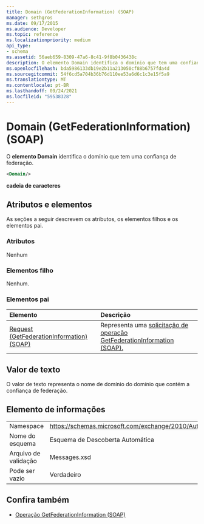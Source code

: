 ```yaml
---
title: Domain (GetFederationInformation) (SOAP)
manager: sethgros
ms.date: 09/17/2015
ms.audience: Developer
ms.topic: reference
ms.localizationpriority: medium
api_type:
- schema
ms.assetid: 56aeb659-8309-47a6-8c41-9f8b0436438c
description: O elemento Domain identifica o domínio que tem uma confiança de federação.
ms.openlocfilehash: bda5986133db19e2b11a213050cf88b6757fda4d
ms.sourcegitcommit: 54f6cd5a704b36b76d110ee53a6d6c1c3e15f5a9
ms.translationtype: MT
ms.contentlocale: pt-BR
ms.lasthandoff: 09/24/2021
ms.locfileid: "59538328"
---
```

# <a name="domain-getfederationinformation-soap"></a>Domain (GetFederationInformation) (SOAP)

O **elemento Domain** identifica o domínio que tem uma confiança de federação. 
  
```XML
<Domain/>
```

 **cadeia de caracteres**
## <a name="attributes-and-elements"></a>Atributos e elementos

As seções a seguir descrevem os atributos, os elementos filhos e os elementos pai.
  
### <a name="attributes"></a>Atributos

Nenhum
  
### <a name="child-elements"></a>Elementos filho

Nenhum.
  
### <a name="parent-elements"></a>Elementos pai

|**Elemento**|**Descrição**|
|:-----|:-----|
|[Request (GetFederationInformation) (SOAP)](request-getfederationinformationsoap.md) <br/> |Representa uma [solicitação de operação GetFederationInformation (SOAP).](getfederationinformation-operation-soap.md)  <br/> |
   
## <a name="text-value"></a>Valor de texto

O valor de texto representa o nome de domínio do domínio que contém a confiança de federação.
  
## <a name="element-information"></a>Elemento de informações

|||
|:-----|:-----|
|Namespace  <br/> |https://schemas.microsoft.com/exchange/2010/Autodiscover  <br/> |
|Nome do esquema  <br/> |Esquema de Descoberta Automática  <br/> |
|Arquivo de validação  <br/> |Messages.xsd  <br/> |
|Pode ser vazio  <br/> |Verdadeiro  <br/> |
   
## <a name="see-also"></a>Confira também

- [Operação GetFederationInformation (SOAP)](getfederationinformation-operation-soap.md)

